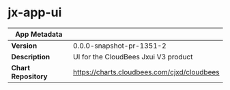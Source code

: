 # jx-app-ui

|App Metadata||
|---|---|
| **Version** | 0.0.0-snapshot-pr-1351-2 |
| **Description** | UI for the CloudBees Jxui V3 product |
| **Chart Repository** | https://charts.cloudbees.com/cjxd/cloudbees |
